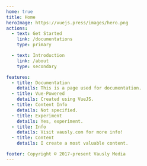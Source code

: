 ```yaml
---
home: true
title: Home
heroImage: https://vuejs.press/images/hero.png
actions:
  - text: Get Started
    link: /documentations
    type: primary

  - text: Introduction
    link: /about
    type: secondary

features:
  - title: Documentation
    details: This is a page used for documentation.
  - title: Vue-Powered
    details: Created using VueJS.
  - title: Content Info
    details: Not specified.
  - title: Experiment
    details: Yes, experiment.
  - title: Info
    details: Visit vausly.com for more info!
  - title: Content
    details: I create a most valuable content.

footer: Copyright © 2017-present Vausly Media
---
```



